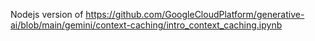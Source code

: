 Nodejs version of https://github.com/GoogleCloudPlatform/generative-ai/blob/main/gemini/context-caching/intro_context_caching.ipynb
